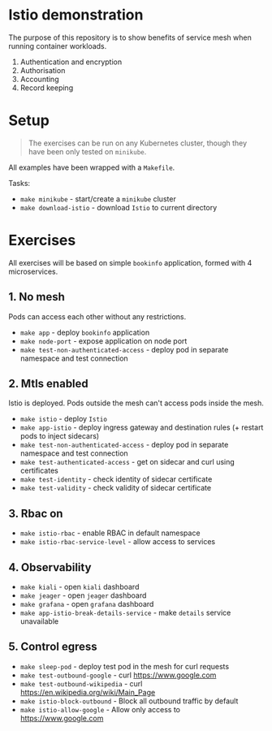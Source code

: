 # Istio demonstration

The purpose of this repository is to show benefits of service mesh when running container workloads.

1. Authentication and encryption
2. Authorisation
3. Accounting
4. Record keeping

# Setup
> The exercises can be run on any Kubernetes cluster, though they have been only tested on `minikube`.

All examples have been wrapped with a `Makefile`.

Tasks:
* `make minikube` - start/create a `minikube` cluster
* `make download-istio` - download `Istio` to current directory

# Exercises

All exercises will be based on simple `bookinfo` application, formed with 4 microservices.

## 1. No mesh
Pods can access each other without any restrictions. 

* `make app` - deploy `bookinfo` application
* `make node-port` - expose application on node port
* `make test-non-authenticated-access` - deploy pod in separate namespace and test connection

## 2. Mtls enabled
Istio is deployed. Pods outside the mesh can't access pods inside the mesh.

* `make istio` - deploy `Istio`
* `make app-istio` - deploy ingress gateway and destination rules (+ restart pods to inject sidecars)
* `make test-non-authenticated-access` - deploy pod in separate namespace and test connection 
* `make test-authenticated-access` - get on sidecar and curl using certificates
* `make test-identity` - check identity of sidecar certificate
* `make test-validity` - check validity of sidecar certificate

## 3. Rbac on

* `make istio-rbac` - enable RBAC in default namespace
* `make istio-rbac-service-level` - allow access to services

## 4. Observability

* `make kiali` - open `kiali` dashboard
* `make jeager` - open `jeager` dashboard
* `make grafana` - open `grafana` dashboard
* `make app-istio-break-details-service` - make `details` service unavailable

## 5. Control egress

* `make sleep-pod` - deploy test pod in the mesh for curl requests 
* `make test-outbound-google` -  curl https://www.google.com
* `make test-outbound-wikipedia` - curl https://en.wikipedia.org/wiki/Main_Page 
* `make istio-block-outbound` - Block all outbound traffic by default
* `make istio-allow-google` - Allow only access to https://www.google.com